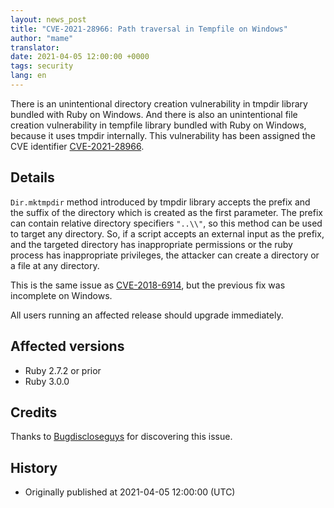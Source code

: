 ```yaml
---
layout: news_post
title: "CVE-2021-28966: Path traversal in Tempfile on Windows"
author: "mame"
translator:
date: 2021-04-05 12:00:00 +0000
tags: security
lang: en
---
```


There is an unintentional directory creation vulnerability in tmpdir library bundled with Ruby on Windows. And there is also an unintentional file creation vulnerability in tempfile library bundled with Ruby on Windows, because it uses tmpdir internally. This vulnerability has been assigned the CVE identifier [CVE-2021-28966](https://cve.mitre.org/cgi-bin/cvename.cgi?name=CVE-2021-28966).

## Details

`Dir.mktmpdir` method introduced by tmpdir library accepts the prefix and the suffix of the directory which is created as the first parameter. The prefix can contain relative directory specifiers `"..\\"`, so this method can be used to target any directory. So, if a script accepts an external input as the prefix, and the targeted directory has inappropriate permissions or the ruby process has inappropriate privileges, the attacker can create a directory or a file at any directory.

This is the same issue as [CVE-2018-6914](https://www.ruby-lang.org/en/news/2018/03/28/unintentional-file-and-directory-creation-with-directory-traversal-cve-2018-6914/), but the previous fix was incomplete on Windows.

All users running an affected release should upgrade immediately.

## Affected versions

* Ruby 2.7.2 or prior
* Ruby 3.0.0

## Credits

Thanks to [Bugdiscloseguys](https://hackerone.com/bugdiscloseguys) for discovering this issue.

## History

* Originally published at 2021-04-05 12:00:00 (UTC)
